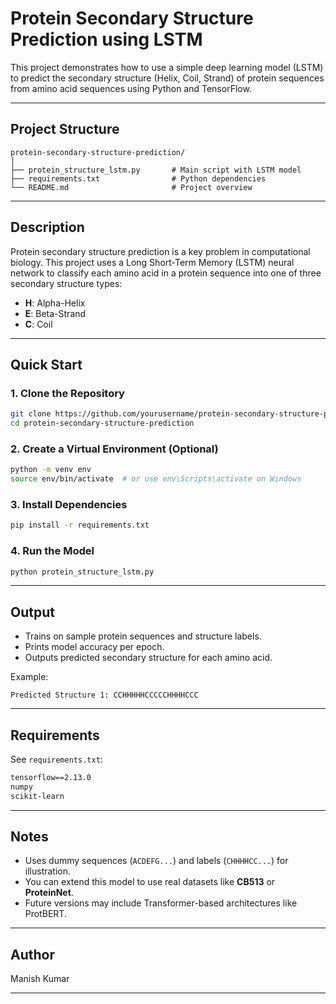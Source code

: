 # Protein Secondary Structure Prediction using LSTM

This project demonstrates how to use a simple deep learning model (LSTM) to predict the secondary structure (Helix, Coil, Strand) of protein sequences from amino acid sequences using Python and TensorFlow.

---

## Project Structure

```
protein-secondary-structure-prediction/
│
├── protein_structure_lstm.py       # Main script with LSTM model
├── requirements.txt                # Python dependencies
└── README.md                       # Project overview
```

---

## Description

Protein secondary structure prediction is a key problem in computational biology. This project uses a Long Short-Term Memory (LSTM) neural network to classify each amino acid in a protein sequence into one of three secondary structure types:

- **H**: Alpha-Helix  
- **E**: Beta-Strand  
- **C**: Coil

---

## Quick Start

### 1. Clone the Repository

```bash
git clone https://github.com/yourusername/protein-secondary-structure-prediction.git
cd protein-secondary-structure-prediction
```

### 2. Create a Virtual Environment (Optional)

```bash
python -m venv env
source env/bin/activate  # or use env\Scripts\activate on Windows
```

### 3. Install Dependencies

```bash
pip install -r requirements.txt
```

### 4. Run the Model

```bash
python protein_structure_lstm.py
```

---

## Output

- Trains on sample protein sequences and structure labels.
- Prints model accuracy per epoch.
- Outputs predicted secondary structure for each amino acid.

Example:
```
Predicted Structure 1: CCHHHHHCCCCCHHHHCCC
```

---

## Requirements

See `requirements.txt`:

```txt
tensorflow==2.13.0
numpy
scikit-learn
```

---

## Notes

- Uses dummy sequences (`ACDEFG...`) and labels (`CHHHHCC...`) for illustration.
- You can extend this model to use real datasets like **CB513** or **ProteinNet**.
- Future versions may include Transformer-based architectures like ProtBERT.

---

## Author

Manish Kumar

---